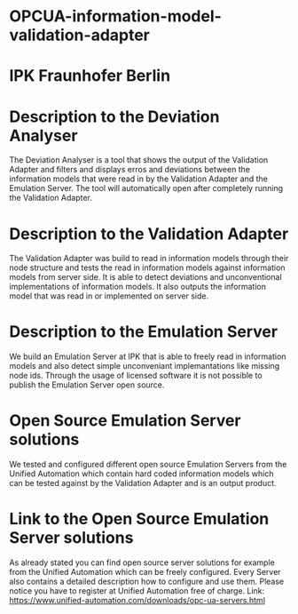 # OPCUA-information-model-validation-adapter
# IPK Fraunhofer Berlin

# Description to the Deviation Analyser
The Deviation Analyser is a tool that shows the output of the Validation Adapter and filters and displays erros and deviations between the information models that were read in by the Validation Adapter and the Emulation Server. The tool will automatically open after completely running the Validation Adapter.

# Description to the Validation Adapter
The Validation Adapter was build to read in information models through their node structure and tests the read in information models against information models from server side.
It is able to detect deviations and unconventional implementations of information models. It also outputs the information model that was read in or implemented on server side.

# Description to the Emulation Server
We build an Emulation Server at IPK that is able to freely read in information models and also detect simple unconveniant implemantations like missing node ids. Through the usage of licensed software it is not possible to publish the Emulation Server open source.

# Open Source Emulation Server solutions
We tested and configured different open source Emulation Servers from the Unified Automation which contain hard coded information models which can be tested against by the Validation Adapter and is an output product.

# Link to the Open Source Emulation Server solutions
As already stated you can find open source server solutions for example from the Unified Automation which can be freely configured. Every Server also contains a detailed description how to configure and use them. Please notice you have to register at Unified Automation free of charge.
Link: https://www.unified-automation.com/downloads/opc-ua-servers.html

